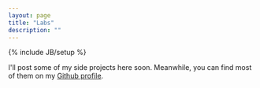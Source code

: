 ```yaml
---
layout: page
title: "Labs"
description: ""
---
```

{% include JB/setup %}

I'll post some of my side projects here soon. Meanwhile, you can find most of them on my <a href="https://github.com/aurbano">Github profile</a>.